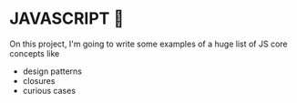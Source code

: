 # JAVASCRIPT 💛

On this project, I'm going to write some examples of a huge list of JS core concepts like

- design patterns
- closures
- curious cases
